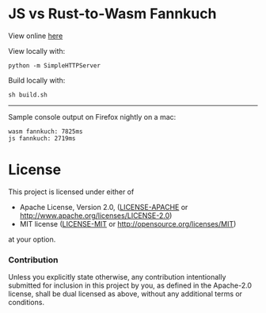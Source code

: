 # JS vs Rust-to-Wasm Fannkuch

View online [here](https://alexcrichton.github.io/rust-fannkuch-js-and-wasm/index.html)

View locally with:

```
python -m SimpleHTTPServer
```

Build locally with:

```
sh build.sh
```

---

Sample console output on Firefox nightly on a mac:

```
wasm fannkuch: 7825ms
js fannkuch: 2719ms
```

# License

This project is licensed under either of

 * Apache License, Version 2.0, ([LICENSE-APACHE](LICENSE-APACHE) or
   http://www.apache.org/licenses/LICENSE-2.0)
 * MIT license ([LICENSE-MIT](LICENSE-MIT) or
   http://opensource.org/licenses/MIT)

at your option.

### Contribution

Unless you explicitly state otherwise, any contribution intentionally submitted
for inclusion in this project by you, as defined in the Apache-2.0 license,
shall be dual licensed as above, without any additional terms or conditions.
